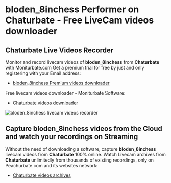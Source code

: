 # bloden_8inchess Performer on Chaturbate - Free LiveCam videos downloader

## Chaturbate Live Videos Recorder

Monitor and record livecam videos of **bloden_8inchess** from **Chaturbate** with Moniturbate.com
Get a premium trial for free by just and only registering with your Email address:
* [bloden_8inchess Premium videos downloader](https://moniturbate.com/request-demo-licence-key.html)

Free livecam videos downloader - Moniturbate Software:
* [Chaturbate videos downloader](https://moniturbate.com/moniturbate-download-software.html)

![bloden_8inchess livecam videos recorder](https://peachurnet.com/templates/moniturbate-software.png)


## Capture bloden_8inchess videos from the Cloud and watch your recordings on Streaming

Without the need of downloading a software, capture **bloden_8inchess** livecam videos from **Chaturbate** 100% online.
Watch Livecam archives from **Chaturbate** unlimitedly from thousands of existing recordings, only on Peachurbate.com and its websites network:
* [Chaturbate videos archives](https://peachurnet.com/)